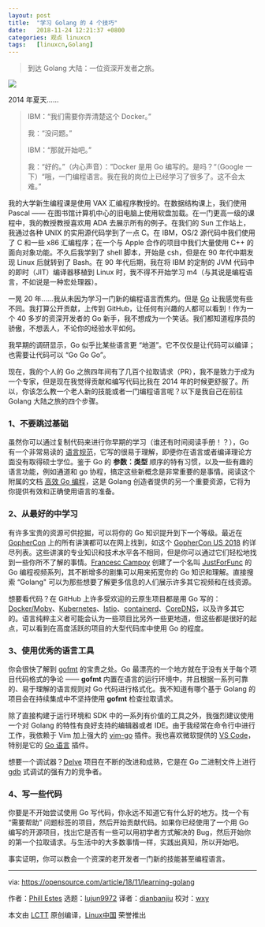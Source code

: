 ```yaml
---
layout: post
title:	"学习 Golang 的 4 个技巧"
date:	2018-11-24 12:21:37 +0800 
categories:	观点 linuxcn 
tags:	[linuxcn,Golang]
---
```




> 
> 到达 Golang 大陆：一位资深开发者之旅。
> 
> 
> 


![](/Asserts/Images//attachment/album/201811/24/122139dqbvftbwdqcqu7l0.jpg)


2014 年夏天……



> 
> IBM：“我们需要你弄清楚这个 Docker。”
> 
> 
> 我：“没问题。”
> 
> 
> IBM：“那就开始吧。”
> 
> 
> 我：“好的。”（内心声音）：”Docker 是用 Go 编写的。是吗？“（Google 一下）“哦，一门编程语言。我在我的岗位上已经学习了很多了。这不会太难。”
> 
> 
> 


我的大学新生编程课是使用 VAX 汇编程序教授的。在数据结构课上，我们使用 Pascal —— 在图书馆计算机中心的旧电脑上使用软盘加载。在一门更高一级的课程中，我的教授教授喜欢用 ADA 去展示所有的例子。在我们的 Sun 工作站上，我通过各种 UNIX 的实用源代码学到了一点 C。在 IBM，OS/2 源代码中我们使用了 C 和一些 x86 汇编程序；在一个与 Apple 合作的项目中我们大量使用 C++ 的面向对象功能。不久后我学到了 shell 脚本，开始是 csh，但是在 90 年代中期发现 Linux 后就转到了 Bash。在 90 年代后期，我在将 IBM 的定制的 JVM 代码中的即时（JIT）编译器移植到 Linux 时，我不得不开始学习 m4（与其说是编程语言，不如说是一种宏处理器）。


一晃 20 年……我从未因为学习一门新的编程语言而焦灼。但是 [Go](https://golang.org/) 让我感觉有些不同。我打算公开贡献，上传到 GitHub，让任何有兴趣的人都可以看到！作为一个 40 多岁的资深开发者的 Go 新手，我不想成为一个笑话。我们都知道程序员的骄傲，不想丢人，不论你的经验水平如何。


我早期的调研显示，Go 似乎比某些语言更 “地道”。它不仅仅是让代码可以编译；也需要让代码可以 “Go Go Go”。


现在，我的个人的 Go 之旅四年间有了几百个拉取请求（PR），我不是致力于成为一个专家，但是现在我觉得贡献和编写代码比我在 2014 年的时候更舒服了。所以，你该怎么教一个老人新的技能或者一门编程语言呢？以下是我自己在前往 Golang 大陆之旅的四个步骤。


### 1、不要跳过基础


虽然你可以通过复制代码来进行你早期的学习（谁还有时间阅读手册！？），Go 有一个非常易读的 [语言规范](https://golang.org/ref/spec)，它写的很易于理解，即便你在语言或者编译理论方面没有取得硕士学位。鉴于 Go 的 **参数：类型** 顺序的特有习惯，以及一些有趣的语言功能，例如通道和 go 协程，搞定这些新概念是非常重要的是事情。阅读这个附属的文档 [高效 Go 编程](https://golang.org/doc/effective_go.html)，这是 Golang 创造者提供的另一个重要资源，它将为你提供有效和正确使用语言的准备。


### 2、从最好的中学习


有许多宝贵的资源可供挖掘，可以将你的 Go 知识提升到下一个等级。最近在 [GopherCon](https://www.gophercon.com/) 上的所有讲演都可以在网上找到，如这个 [GopherCon US 2018](https://tqdev.com/2018-gophercon-2018-videos-online) 的详尽列表。这些讲演的专业知识和技术水平各不相同，但是你可以通过它们轻松地找到一些你所不了解的事情。[Francesc Campoy](https://twitter.com/francesc) 创建了一个名叫 [JustForFunc](https://www.youtube.com/channel/UC_BzFbxG2za3bp5NRRRXJSw) 的 Go 编程视频系列，其不断增多的剧集可以用来拓宽你的 Go 知识和理解。直接搜索 “Golang" 可以为那些想要了解更多信息的人们展示许多其它视频和在线资源。


想要看代码？在 GitHub 上许多受欢迎的云原生项目都是用 Go 写的：[Docker/Moby](https://github.com/moby/moby)、[Kubernetes](https://github.com/kubernetes/kubernetes)、[Istio](https://github.com/istio/istio)、[containerd](https://github.com/containerd/containerd)、[CoreDNS](https://github.com/coredns/coredns)，以及许多其它的。语言纯粹主义者可能会认为一些项目比另外一些更地道，但这些都是很好的起点，可以看到在高度活跃的项目的大型代码库中使用 Go 的程度。


### 3、使用优秀的语言工具


你会很快了解到 [gofmt](https://blog.golang.org/go-fmt-your-code) 的宝贵之处。Go 最漂亮的一个地方就在于没有关于每个项目代码格式的争论 —— **gofmt** 内置在语言的运行环境中，并且根据一系列可靠的、易于理解的语言规则对 Go 代码进行格式化。我不知道有哪个基于 Golang 的项目会在持续集成中不坚持使用 **gofmt** 检查拉取请求。


除了直接构建于运行环境和 SDK 中的一系列有价值的工具之外，我强烈建议使用一个对 Golang 的特性有良好支持的编辑器或者 IDE。由于我经常在命令行中进行工作，我依赖于 Vim 加上强大的 [vim-go](https://github.com/fatih/vim-go) 插件。我也喜欢微软提供的 [VS Code](https://code.visualstudio.com/)，特别是它的 [Go 语言](https://code.visualstudio.com/docs/languages/go) 插件。


想要一个调试器？[Delve](https://github.com/derekparker/delve) 项目在不断的改进和成熟，它是在 Go 二进制文件上进行 [gdb](https://www.gnu.org/software/gdb/) 式调试的强有力的竞争者。


### 4、写一些代码


你要是不开始尝试使用 Go 写代码，你永远不知道它有什么好的地方。找一个有 “需要帮助” 问题标签的项目，然后开始贡献代码。如果你已经使用了一个用 Go 编写的开源项目，找出它是否有一些可以用初学者方式解决的 Bug，然后开始你的第一个拉取请求。与生活中的大多数事情一样，实践出真知，所以开始吧。


事实证明，你可以教会一个资深的老开发者一门新的技能甚至编程语言。




---


via: <https://opensource.com/article/18/11/learning-golang>


作者：[Phill Estes](https://opensource.com/users/estesp) 选题：[lujun9972](https://github.com/lujun9972) 译者：[dianbanjiu](https://github.com/dianbanjiu) 校对：[wxy](https://github.com/wxy)


本文由 [LCTT](https://github.com/LCTT/TranslateProject) 原创编译，[Linux中国](https://linux.cn/) 荣誉推出
